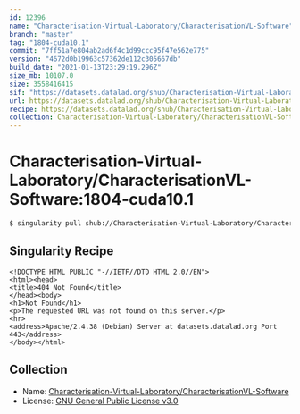 ```yaml
---
id: 12396
name: "Characterisation-Virtual-Laboratory/CharacterisationVL-Software"
branch: "master"
tag: "1804-cuda10.1"
commit: "7ff51a7e804ab2ad6f4c1d99ccc95f47e562e775"
version: "4672d0b19963c57362de112c305667db"
build_date: "2021-01-13T23:29:19.296Z"
size_mb: 10107.0
size: 3558416415
sif: "https://datasets.datalad.org/shub/Characterisation-Virtual-Laboratory/CharacterisationVL-Software/1804-cuda10.1/2021-01-13-7ff51a7e-4672d0b1/4672d0b19963c57362de112c305667db.sif"
url: https://datasets.datalad.org/shub/Characterisation-Virtual-Laboratory/CharacterisationVL-Software/1804-cuda10.1/2021-01-13-7ff51a7e-4672d0b1/
recipe: https://datasets.datalad.org/shub/Characterisation-Virtual-Laboratory/CharacterisationVL-Software/1804-cuda10.1/2021-01-13-7ff51a7e-4672d0b1/Singularity
collection: Characterisation-Virtual-Laboratory/CharacterisationVL-Software
---
```


# Characterisation-Virtual-Laboratory/CharacterisationVL-Software:1804-cuda10.1

```bash
$ singularity pull shub://Characterisation-Virtual-Laboratory/CharacterisationVL-Software:1804-cuda10.1
```

## Singularity Recipe

```singularity
<!DOCTYPE HTML PUBLIC "-//IETF//DTD HTML 2.0//EN">
<html><head>
<title>404 Not Found</title>
</head><body>
<h1>Not Found</h1>
<p>The requested URL was not found on this server.</p>
<hr>
<address>Apache/2.4.38 (Debian) Server at datasets.datalad.org Port 443</address>
</body></html>
```

## Collection

 - Name: [Characterisation-Virtual-Laboratory/CharacterisationVL-Software](https://github.com/Characterisation-Virtual-Laboratory/CharacterisationVL-Software)
 - License: [GNU General Public License v3.0](https://api.github.com/licenses/gpl-3.0)

